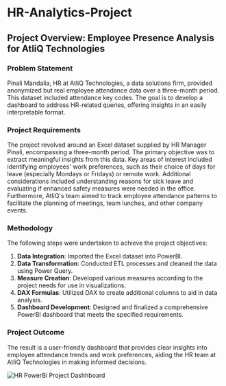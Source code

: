 # HR-Analytics-Project
## Project Overview: Employee Presence Analysis for AtliQ Technologies

### Problem Statement
Pinali Mandalia, HR at AtliQ Technologies, a data solutions firm, provided anonymized but real employee attendance data over a three-month period. This dataset included attendance key codes. The goal is to develop a dashboard to address HR-related queries, offering insights in an easily interpretable format.

### Project Requirements
The project revolved around an Excel dataset supplied by HR Manager Pinali, encompassing a three-month period. The primary objective was to extract meaningful insights from this data. Key areas of interest included identifying employees' work preferences, such as their choice of days for leave (especially Mondays or Fridays) or remote work. Additional considerations included understanding reasons for sick leave and evaluating if enhanced safety measures were needed in the office. Furthermore, AtliQ's team aimed to track employee attendance patterns to facilitate the planning of meetings, team lunches, and other company events.

### Methodology
The following steps were undertaken to achieve the project objectives:

1. **Data Integration**: Imported the Excel dataset into PowerBI.
2. **Data Transformation**: Conducted ETL processes and cleaned the data using Power Query.
3. **Measure Creation**: Developed various measures according to the project needs for use in visualizations.
4. **DAX Formulas**: Utilized DAX to create additional columns to aid in data analysis.
5. **Dashboard Development**: Designed and finalized a comprehensive PowerBI dashboard that meets the specified requirements.

### Project Outcome
The result is a user-friendly dashboard that provides clear insights into employee attendance trends and work preferences, aiding the HR team at AtliQ Technologies in making informed decisions.

![HR PowerBi Project Dashhboard](https://github.com/SatyaJammu3/HR-Analytics-Project/assets/153366424/d8b88d1f-9eae-4cdb-9ebe-89bd4ec5685b)
